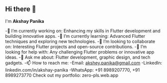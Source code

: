 ## Hi there 👋

I'm **Akshay Panika**

-🔭 I’m currently working on: Enhancing my skills in Flutter development and building innovative apps.
-🌱 I’m currently learning: Advanced Flutter techniques and exploring new technologies.
-👯 I’m looking to collaborate on: Interesting Flutter projects and open-source contributions.
-🤔 I’m looking for help with: Any challenging Flutter problems or innovative app ideas.
-💬 Ask me about: Flutter development, graphic design, and tech gadgets.
-📫 How to reach me:
-Email: akshey.panika@gmail.com
-LinkedIn: linkedin.com/in/akshay-panika
-WhatsApp: +91 8989207770, +91 8989273770
Check out my portfolio: zero-pls.web.app
